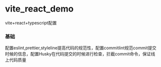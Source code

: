# vite_react_demo

vite+react+typescript配置

### 基础

配置eslint,prettier,styleline提高代码的规范性，配置commitlint规范commit提交时候的信息，配置Husky在代码提交的时候进行检查，拦截commit命令，保证线上代码质量
